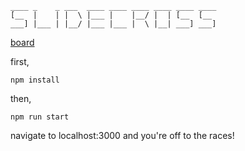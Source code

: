```
____ _    _ ___  ____ ____ ____ ____ ____ ____ 
[__  |    | |  \ |___ |    |__/ |  | [__  [__  
___] |___ | |__/ |___ |___ |  \ |__| ___] ___] 
```

[board](https://go.flat.app/o/p6gQfp/ws/tGKdHb/slidecross)

first,

`npm install`

then,

`npm run start`

navigate to localhost:3000 and you're off to the races!